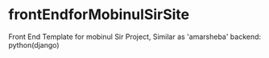 # frontEndforMobinulSirSite
Front End Template for mobinul Sir Project, Similar as 'amarsheba' backend: python(django)
